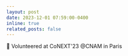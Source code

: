 ```yaml
---
layout: post
date: 2023-12-01 07:59:00-0400
inline: true
related_posts: false
---
```


:round_pushpin: Volunteered at CoNEXT'23 @CNAM in Paris
